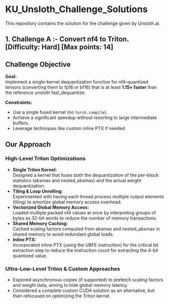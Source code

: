 # KU_Unsloth_Challenge_Solutions
This repository contains the solution for the challenge given by Unsloth.ai.

## 1. Challenge A :- Convert nf4 to Triton. [Difficulty: Hard] [Max points: 14]

## Challenge Objective

**Goal:**  
Implement a single-kernel dequantization function for nf4–quantized tensors (converting them to fp16 or bf16) that is at least **1.15× faster** than the reference unsloth fast_dequantize.

**Constraints:**
- Use a single fused kernel (no `torch.compile`).
- Achieve a significant speedup without resorting to large intermediate buffers.
- Leverage techniques like custom inline PTX if needed.

## Our Approach

### High-Level Triton Optimizations
- **Single Triton Kernel:**  
  Designed a kernel that fuses both the dequantization of the per–block statistics (absmax and nested_absmax) and the actual weight dequantization.
- **Tiling & Loop Unrolling:**  
  Experimented with having each thread process multiple output elements (tiling) to amortize global memory access overhead.
- **Vectorized Global Memory Access:**  
  Loaded multiple packed nf4 values at once by interpreting groups of bytes as 32-bit words to reduce the number of memory transactions.
- **Shared Memory Caching:**  
  Cached scaling factors computed from absmax and nested_absmax in shared memory to avoid redundant global loads.
- **Inline PTX:**  
  Incorporated inline PTX (using the UBFE instruction) for the critical bit extraction step to reduce the instruction count for extracting the 4-bit quantized value.

### Ultra-Low-Level Triton & Custom Approaches
- Explored asynchronous copies (if supported) to prefetch scaling factors and weight data, aiming to hide global memory latency.
- Considered a complete custom CUDA solution as an alternative, but then refocused on optimizing the Triton kernel.
